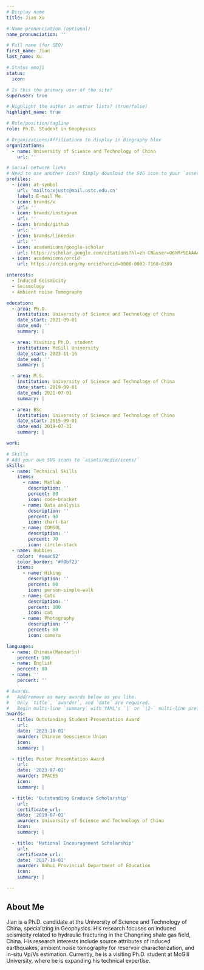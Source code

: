 ```yaml
---
# Display name
title: Jian Xu

# Name pronunciation (optional)
name_pronunciation: ''

# Full name (for SEO)
first_name: Jian
last_name: Xu

# Status emoji
status:
  icon:

# Is this the primary user of the site?
superuser: true

# Highlight the author in author lists? (true/false)
highlight_name: true

# Role/position/tagline
role: Ph.D. Student in Geophysics

# Organizations/Affiliations to display in Biography blox
organizations:
  - name: University of Science and Technology of China
    url: ''

# Social network links
# Need to use another icon? Simply download the SVG icon to your `assets/media/icons/` folder.
profiles:
  - icon: at-symbol
    url: 'mailto:xjustc@mail.ustc.edu.cn'
    label: E-mail Me
  - icon: brands/x
    url: ''
  - icon: brands/instagram
    url: ''
  - icon: brands/github
    url: ''
  - icon: brands/linkedin
    url: ''
  - icon: academicons/google-scholar
    url: https://scholar.google.com/citations?hl=zh-CN&user=O6YMr9EAAAAJ
  - icon: academicons/orcid
    url: https://orcid.org/my-orcid?orcid=0000-0002-7168-8389

interests:
  - Induced Seismicity
  - Seismology
  - Ambient noise Tomography

education:
  - area: Ph.D. 
    institution: University of Science and Technology of China
    date_start: 2021-09-01
    date_end: ''
    summary: |

  - area: Visiting Ph.D. student
    institution: McGill University
    date_start: 2023-11-16
    date_end: ''
    summary: |

  - area: M.S. 
    institution: University of Science and Technology of China
    date_start: 2019-09-01
    date_end: 2021-07-01
    summary: |

  - area: BSc 
    institution: University of Science and Technology of China
    date_start: 2015-09-01
    date_end: 2019-07-31
    summary: |

work:

# Skills
# Add your own SVG icons to `assets/media/icons/`
skills:
  - name: Technical Skills
    items:
      - name: Matlab
        description: ''
        percent: 80
        icon: code-bracket
      - name: Data analysis
        description: ''
        percent: 90
        icon: chart-bar
      - name: COMSOL
        description: ''
        percent: 70
        icon: circle-stack
  - name: Hobbies
    color: '#eeac02'
    color_border: '#f0bf23'
    items:
      - name: Hiking
        description: ''
        percent: 60
        icon: person-simple-walk
      - name: Cats
        description: ''
        percent: 100
        icon: cat
      - name: Photography
        description: ''
        percent: 80
        icon: camera

languages:
  - name: Chinese(Mandarin)
    percent: 100
  - name: English
    percent: 80
  - name: ''
    percent: ''

# Awards.
#   Add/remove as many awards below as you like.
#   Only `title`, `awarder`, and `date` are required.
#   Begin multi-line `summary` with YAML's `|` or `|2-` multi-line prefix and indent 2 spaces below.
awards:
  - title: Outstanding Student Presentation Award
    url: 
    date: '2023-10-01'
    awarder: Chinese Geoscience Union
    icon: 
    summary: |

  - title: Poster Presentation Award
    url: 
    date: '2023-07-01'
    awarder: IPACES
    icon: 
    summary: |

  - title: 'Outstanding Graduate Scholarship'
    url: 
    certificate_url: 
    date: '2019-07-01'
    awarder: University of Science and Technology of China
    icon: 
    summary: |

  - title: 'National Encouragement Scholarship'
    url: 
    certificate_url: 
    date: '2017-10-01'
    awarder: Anhui Provincial Department of Education
    icon: 
    summary: |  

---
```


## About Me
Jian is a Ph.D. candidate at the University of Science and Technology of China, specializing in Geophysics. His research focuses on induced seismicity related to hydraulic fracturing in the Changning shale gas field, China. His research interests include source attributes of induced earthquakes, ambient noise tomography for reservoir characterization, and in-situ Vp/Vs estimation. Currently, he is a visiting Ph.D. student at McGill University, where he is expanding his technical expertise.